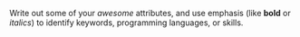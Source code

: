 Write out some of your _awesome_ attributes, and use emphasis (like **bold** or _italics_) to identify keywords, programming languages, or skills. 
